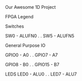 Our Awesome 1D Project




FPGA Legend

Switches

SW0 - ALUFN0
.
.
SW5 - ALUFN5

General Purpose IO

GPIO0 - A0
.
.
GPIO7 - A7

GPIO8 - B0
.
.
GPIO15 - B7

LEDS
LED0 - ALU0
.
.
LED7 - ALU7
